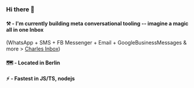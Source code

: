 ### Hi there 👋

#### ⚒ - I'm currently building meta conversational tooling -- imagine a magic all in one **Inbox**  
(WhatsApp + SMS + FB Messenger + Email + GoogleBusinessMessages & more > [Charles Inbox](https://www.hello-charles.com/))

#### 🗺 - Located in Berlin

#### ⚡ - Fastest in JS/TS, nodejs

&emsp;

<!-- ![Fynn's GitHub stats](https://github-readme-stats.vercel.app/api?username=haayhappen&count_private=true&show_icons=true&theme=vue)     -->
<!-- ![Top Langs](https://github-readme-stats.vercel.app/api/top-langs/?username=haayhappen&theme=vue) -->

<!--

**haayhappen/haayhappen** is a ✨ _special_ ✨ repository because its `README.md` (this file) appears on your GitHub profile.

Here are some ideas to get you started:

- 🔭 I’m currently working on ...
- 🌱 I’m currently learning ...
- 👯 I’m looking to collaborate on ...
- 🤔 I’m looking for help with ...
- 💬 Ask me about ...
- 📫 How to reach me: ...
- 😄 Pronouns: ...
- ⚡ Fun fact: ...
-->

